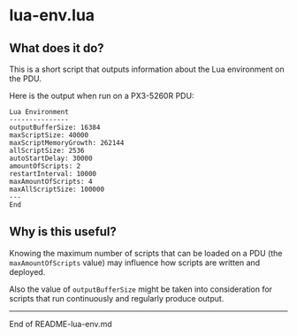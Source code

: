 # lua-env.lua

## What does it do?

This is a short script that outputs information about the
Lua environment on the PDU.

Here is the output when run on a PX3-5260R PDU:

```
Lua Environment
---------------
outputBufferSize: 16384
maxScriptSize: 40000
maxScriptMemoryGrowth: 262144
allScriptSize: 2536
autoStartDelay: 30000
amountOfScripts: 2
restartInterval: 10000
maxAmountOfScripts: 4
maxAllScriptSize: 100000
---
End
```

## Why is this useful?

Knowing the maximum number of scripts that can be loaded on a PDU (the `maxAmountOfScripts` value)
may influence how scripts are written and deployed.

Also the value of `outputBufferSize` might be taken into consideration for scripts that run
continuously and regularly produce output.

----------------------------------------------------

End of README-lua-env.md
